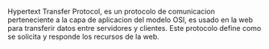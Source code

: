 Hypertext Transfer Protocol, es un protocolo de comunicacion perteneciente a la capa de aplicacion del modelo OSI, es usado en la web para transferir datos entre servidores y clientes. Este protocolo define como se solicita y responde los recursos de la web.
